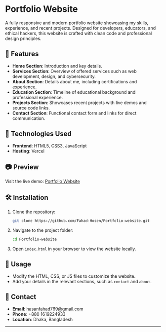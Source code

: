 
# Portfolio Website

A fully responsive and modern portfolio website showcasing my skills, experience, and recent projects. Designed for developers, educators, and ethical hackers, this website is crafted with clean code and professional design principles.

## 🚀 Features
- **Home Section**: Introduction and key details.
- **Services Section**: Overview of offered services such as web development, design, and cybersecurity.
- **About Section**: Details about me, including certifications and experience.
- **Education Section**: Timeline of educational background and professional experience.
- **Projects Section**: Showcases recent projects with live demos and source code links.
- **Contact Section**: Functional contact form and links for direct communication.

## 📂 Technologies Used
- **Frontend**: HTML5, CSS3, JavaScript
- **Hosting**: Vercel

## 📷 Preview
Visit the live demo: [Portfolio Website](https://portfolio-website-project-mu.vercel.app/)

## 🛠 Installation
1. Clone the repository:
   ```bash
   git clone https://github.com/Fahad-Hosen/Portfolio-website.git
   ```
2. Navigate to the project folder:
   ```bash
   cd Portfolio-website
   ```
3. Open `index.html` in your browser to view the website locally.

## 📖 Usage
- Modify the HTML, CSS, or JS files to customize the website.
- Add your details in the relevant sections, such as `contact` and `about`.

## 📧 Contact
- **Email**: [hasanfahad769@gmail.com](mailto:hasanfahad769@gmail.com)
- **Phone**: +880 1619224933
- **Location**: Dhaka, Bangladesh

---


